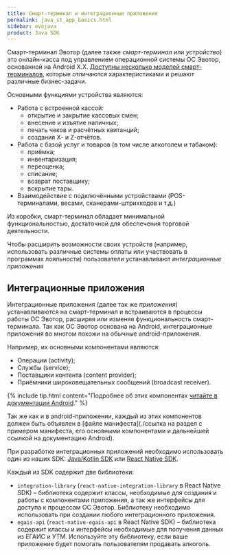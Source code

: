 ```yaml
---
title: Смарт-терминал и интеграционные приложения
permalink: java_st_app_basics.html
sidebar: evojava
product: Java SDK
---
```


Смарт-терминал Эвотор (далее также *смарт-терминал* или *устройство*) это онлайн-касса под управлением операционной системы ОС Эвотор, основанной на Android X.X. [Доступны несколько моделей смарт-терминалов](./), которые отличаются характеристиками и решают различные бизнес-задачи.

Основными функциями устройства являются:

* Работа с встроенной кассой:
  - открытие и закрытие кассовых смен;
  - внесение и изъятие наличных;
  - печать чеков и расчётных квитанций;
  - создания X- и Z-отчётов.
* Работа с базой услуг и товаров (в том числе алкоголем и табаком):
  - приёмка;
  - инвентаризация;
  - переоценка;
  - списание;
  - возврат поставщику;
  - вскрытие тары.
* Взаимодействие с подключёнными устройствами (POS-терминалами, весами, сканерами-штрихкодов и т.д.)

Из коробки, смарт-терминал обладает минимальной функциональностью, достаточной для обеспечения торговой деятельности.

Чтобы расширить возможности своих устройств (например, использовать различные системы оплаты или участвовать в программах лояльности) пользователи устанавливают *интеграционные приложения*

## Интеграционные приложения

Интеграционные приложения (далее так же *приложения*) устанавливаются на смарт-терминал и встраиваются в процессы работы ОС Эвотор, расширяя или изменяя функциональность смарт-терминала. Так как ОС Эвотор основана на Android, интеграционные приложения во многом похожи на обычные android-приложения.

<!-- **TODO:** подготовить plantuml диаграмму или схему (для начала найти референс) -->

Например, их основными компонентами являются:

* Операции (activity);
* Службы (service);
* Поставщики контента (content provider);
* Приёмники широковещательных сообщений (broadcast receiver).

{% include tip.html content="Подробнее об этих компонентах [читайте в документации Android](https://developer.android.com/guide/components/fundamentals#Components)." %}

Так же как и в android-приложении, каждый из этих компонентов должен быть объявлен в [файле манифеста](./ссылка на раздел с примером манифеста, его основными компонентами и дальнейшей ссылкой на документацию Android).

При разработке интеграционных приложений необходимо использовать один из наших SDK: [Java/Kotlin SDK](./) или [React Native SDK](./).

Каждый из SDK содержит две библиотеки:

* `integration-library` (`react-native-integration-library` в React Native SDK) – библиотека содержит классы, необходимые для создания и работы с компонентами приложения, а так же интерфейсы для доступа к процессам ОС Эвотор. Библиотеку необходимо использовать при создании любого интеграционного приложения.
* `egais-api` (`react-native-egais-api` в React Native SDK) – библиотека содержит классы и интерфейсы необходимые для получения данных из ЕГАИС и УТМ. Используйте эту библиотеку, если ваше приложение будет помогать пользователям продавать алкоголь.
